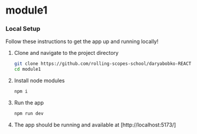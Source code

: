 # module1

### Local Setup

Follow these instructions to get the app up and running locally!

1. Clone and navigate to the project directory

   ```sh
   git clone https://github.com/rolling-scopes-school/daryabobko-REACT2023Q4.git
   cd module1
   ```

2. Install node modules

   ```sh
   npm i
   ```

3. Run the app

   ```sh
   npm run dev
   ```

4. The app should be running and available at [http://localhost:5173/]
